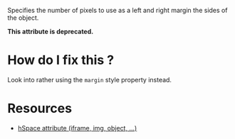 Specifies the number of pixels to use as a left and right margin the sides of the object.

**This attribute is deprecated.**

# How do I fix this ?

Look into rather using the `margin` style property instead.

# Resources

* [hSpace attribute (iframe, img, object, ...)](http://help.dottoro.com/lhencoxq.php)

